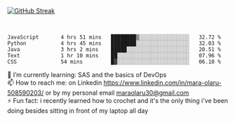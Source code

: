 

[![GitHub Streak](https://streak-stats.demolab.com?user=MaraxD&theme=tokyonight)](https://git.io/streak-stats)
 
 
 <br/>

<!--START_SECTION:waka-->

```text
JavaScript       4 hrs 51 mins   ████████▒░░░░░░░░░░░░░░░░   32.72 %
Python           4 hrs 45 mins   ████████░░░░░░░░░░░░░░░░░   32.03 %
Java             3 hrs 2 mins    █████░░░░░░░░░░░░░░░░░░░░   20.51 %
Text             1 hr 10 mins    ██░░░░░░░░░░░░░░░░░░░░░░░   07.96 %
CSS              54 mins         █▓░░░░░░░░░░░░░░░░░░░░░░░   06.10 %
```

<!--END_SECTION:waka-->
<!--[![willianrod's wakatime stats](https://github-readme-stats.vercel.app/api/wakatime?username=MaraxD)](https://github.com/anuraghazra/github-readme-stats)-->

🌱 I’m currently learning: SAS and the basics of DevOps<br/>
📫 How to reach me: on Linkedin https://www.linkedin.com/in/mara-olaru-508590203/ or by my personal email maraolaru30@gmail.com <br/>
⚡ Fun fact: i recently learned how to crochet and it's the only thing i've been doing besides sitting in front of my laptop all day <br/>
 
